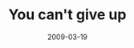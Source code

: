 ---
layout: base.njk
title : 'You can&#39;t give up' 
view_title : 'You can&#39;t give up' 
year : '2009' 
date : '2009-03-19' 
img_file : '/drawing/youcantgiveup.png' 
html_file : 'youcantgiveup' 
next_html : 'istareatthestarsandconsidermyinsignificance.html' 
year_order : '96' 
permalink : "title/{{html_file}}.html"
---
